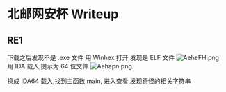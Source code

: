 # 北邮网安杯 Writeup
## RE1
下载之后发现不是 .exe 文件
用 Winhex 打开,发现是 ELF 文件
![AeheFH.png](https://s2.ax1x.com/2019/03/17/AeheFH.png)
用 IDA 载入,提示为 64 位文件
![Aehapn.png](https://s2.ax1x.com/2019/03/17/Aehapn.png)

换成 IDA64 载入,找到主函数 main, 进入查看
发现奇怪的相关字符串

<!--stackedit_data:
eyJoaXN0b3J5IjpbODI0MDkyMTMzXX0=
-->